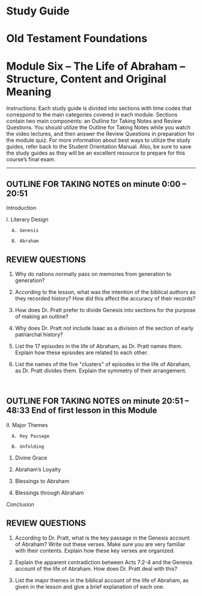 # Study Guide 
# Old Testament Foundations
# Module Six – The Life of Abraham – Structure, Content and Original Meaning

Instructions: Each study guide is divided into sections with time codes that correspond to the main categories covered in each module. Sections contain two main components: an Outline for Taking Notes and Review Questions. You should utilize the Outline for Taking Notes while you watch the video lectures, and then answer the Review Questions in preparation for the module quiz. For more information about best ways to utilize the study guides, refer back to the Student Orientation Manual. Also, be sure to save the study guides as they will be an excellent resource to prepare for this course’s final exam.

**********************************

## OUTLINE FOR TAKING NOTES on minute 0:00 – 20:51

Introduction	
                     
I. Literary Design
                 
      A. Genesis
   
      B. Abraham
  
                               
## REVIEW QUESTIONS
             
1. Why do nations normally pass on memories from generation to generation?
             
2. According to the lesson, what was the intention of the biblical authors as they recorded history? How did this affect the accuracy of their records?
             
3. How does Dr. Pratt prefer to divide Genesis into sections for the purpose of making an outline?
                 
4. Why does Dr. Pratt not include Isaac as a division of the section of early patriarchal history?
             
5. List the 17 episodes in the life of Abraham, as Dr. Pratt names them. Explain how these episodes are related to each other.
               
6. List the names of the five "clusters" of episodes in the life of Abraham, as Dr. Pratt divides them. Explain the symmetry of their arrangement.
             
                



 
## OUTLINE FOR TAKING NOTES on minute 20:51 – 48:33 End of first lesson in this Module
                
II. Major Themes
                
      A. Key Passage 
                
      B. Unfolding 
    
1. Divine Grace 
                
2. Abraham’s Loyalty 
                
3. Blessings to Abraham 
                
4. Blessings through Abraham 
                
Conclusion 


## REVIEW QUESTIONS
    
1. According to Dr. Pratt, what is the key passage in the Genesis account of Abraham? Write out these verses. Make sure you are very familiar with their contents. Explain how these key verses are organized.
            
2. Explain the apparent contradiction between Acts 7:2-4 and the Genesis account of the life of Abraham. How does Dr. Pratt deal with this?
            
3. List the major themes in the biblical account of the life of Abraham, as given in the lesson and give a brief explanation of each one.

